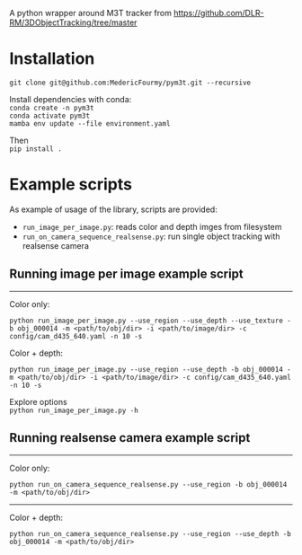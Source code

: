 A python wrapper around M3T tracker from https://github.com/DLR-RM/3DObjectTracking/tree/master

# Installation

`git clone git@github.com:MedericFourmy/pym3t.git --recursive`

Install dependencies with conda:  
`conda create -n pym3t`  
`conda activate pym3t`  
`mamba env update --file environment.yaml`

Then  
`pip install .`

# Example scripts
As example of usage of the library, scripts are provided: 
* `run_image_per_image.py`: reads color and depth imges from filesystem
* `run_on_camera_sequence_realsense.py`: run single object tracking with realsense camera


## Running image per image example script
----
Color only:   
```
python run_image_per_image.py --use_region --use_depth --use_texture -b obj_000014 -m <path/to/obj/dir> -i <path/to/image/dir> -c config/cam_d435_640.yaml -n 10 -s
```

Color + depth:   
```
python run_image_per_image.py --use_region --use_depth -b obj_000014 -m <path/to/obj/dir> -i <path/to/image/dir> -c config/cam_d435_640.yaml -n 10 -s
```

Explore options  
`python run_image_per_image.py -h`

## Running realsense camera example script
----
Color only:   
```
python run_on_camera_sequence_realsense.py --use_region -b obj_000014 -m <path/to/obj/dir>
```

----
Color + depth:   
```
python run_on_camera_sequence_realsense.py --use_region --use_depth -b obj_000014 -m <path/to/obj/dir>
```